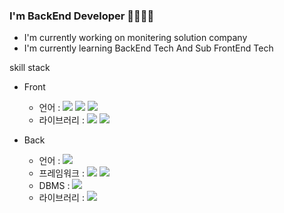 ### I'm BackEnd Developer 👋👋👋👋

- I'm currently working on monitering solution company
- I'm currently learning BackEnd Tech And Sub FrontEnd Tech

skill stack
 - Front
   - 언어 : <img src="https://img.shields.io/badge/html-20c997?style=flat-square&logo=Js&logoColor=white"/> <img src="https://img.shields.io/badge/css-20c997?style=flat-square&logo=Js&logoColor=white"/> <img src="https://img.shields.io/badge/javascript-20c997?style=flat-square&logo=Js&logoColor=white"/> 
   - 라이브러리 : <img src="https://img.shields.io/badge/react-20c997?style=flat-square&logo=Js&logoColor=white"/> <img src="https://img.shields.io/badge/redux-20c997?style=flat-square&logo=Js&logoColor=white"/>

 - Back
   - 언어 : <img src="https://img.shields.io/badge/java-20c997?style=flat-square&logo=Js&logoColor=white"/> 
   - 프레임워크 : <img src="https://img.shields.io/badge/spring_mvc-20c997?style=flat-square&logo=Js&logoColor=white"/> <img src="https://img.shields.io/badge/spring_data_jpa-20c997?style=flat-square&logo=Js&logoColor=white"/> 
   - DBMS : <img src="https://img.shields.io/badge/mysql-20c997?style=flat-square&logo=Js&logoColor=white"/> 
   - 라이브러리 : <img src="https://img.shields.io/badge/queryDsl-20c997?style=flat-square&logo=Js&logoColor=white"/>

<!--
**eedys1234/eedys1234** is a ✨ _special_ ✨ repository because its `README.md` (this file) appears on your GitHub profile.

Here are some ideas to get you started:

- 🔭 I’m currently working on ...
- 🌱 I’m currently learning ...
- 👯 I’m looking to collaborate on ...
- 🤔 I’m looking for help with ...
- 💬 Ask me about ...
- 📫 How to reach me: ...
- 😄 Pronouns: ...
- ⚡ Fun fact: ...
-->
